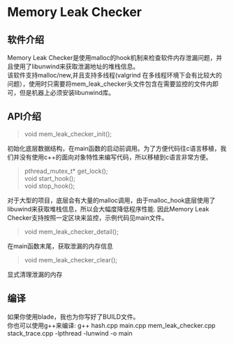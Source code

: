# Memory Leak Checker
## 软件介绍
 Memory Leak Checker是使用malloc的hook机制来检查软件内存泄漏问题，并且使用了libunwind来获取泄漏地址的堆栈信息。</br>
 该软件支持malloc/new,并且支持多线程(valgrind 在多线程环境下会有比较大的问题），使用时只需要将mem_leak_checker头文件包含在需要监控的文件内即可，但是机器上必须安装libunwind库。
## API介绍

>void mem_leak_checker_init();</br>

初始化底层数据结构，在main函数的启动前调用。为了方便代码往c语言移植，我们并没有使用c++的面向对象特性来编写代码，所以移植到c语言非常方便。

>pthread_mutex_t* get_lock(); </br>
>void start_hook();</br>
>void stop_hook();</br>

对于大型的项目，底层会有大量的malloc调用，由于malloc_hook底层使用了libuwind来获取堆栈信息，所以会大幅度降低程序性能.
因此Memory Leak Checker支持按照一定区块来监控，示例代码见main文件。


>void mem_leak_checker_detail();</br>

在main函数末尾，获取泄漏的内存信息

>void mem_leak_checker_clear();</br>

显式清理泄漏的内存

## 编译
如果你使用blade，我也为你写好了BUILD文件。</br>
你也可以使用g++来编译: g++ hash.cpp main.cpp mem_leak_checker.cpp stack_trace.cpp -lpthread  -lunwind -o main
